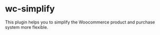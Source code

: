# wc-simplify
This plugin helps you to simplify the Woocommerce product and purchase system more flexible. 
